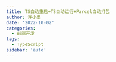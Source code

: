 ```yaml
---
title: TS自动重启+TS自动运行+Parcel自动打包
author: 许小墨
date: '2022-10-02'
categories:
  - 前端开发
tags:
  - TypeScript
sidebar: 'auto'
---
```




